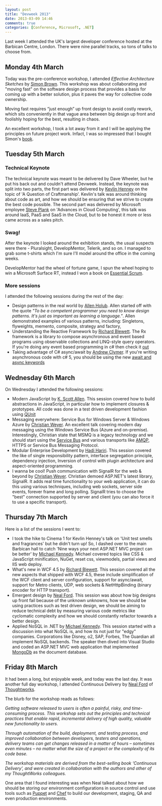 ```yaml
---
layout: post
title: "Devweek 2013"
date: 2013-03-09 14:46
comments: true
categories: [Conference, Microsoft, .NET]
---
```


Last week I attended the UK's largest developer conference hosted at the Barbican Centre, London. There were nine parallel tracks, so tons of talks to choose from. 

<!-- more -->

## Monday 4th March

Today was the pre-conference workshop, I attended *Effective Architecture Sketches* by [Simon Brown](http://www.codingthearchitecture.com). This workshop was about collaborating and "moving fast" on the software design process that provides a basis for coming up with a better solution, plus it paves the way for collective code ownership. 

Moving fast requires “just enough” up front design to avoid costly rework, which sits conveniently in that vague area between big design up front and foolishly hoping for the best, resulting in chaos.

An excellent workshop, I took a lot away from it and I will be applying the principles on future project work. Infact, I was so impressed that I bought Simon's [book](https://leanpub.com/software-architecture-for-developers).

## Tuesday 5th March

### Technical Keynote

The technical keynote was meant to be delivered by Dave Wheeler, but he put his back out and couldn't attend Devweek. Instead, the keynote was split into two parts, the first part was delivered by [Kevlin Henney](http://www.two-sdg.demon.co.uk/curbralan/kevlin.html) on the topic of 'A Question of Craftmanship'. Kevlin's talk was around thinking about code as art, and how we should be ensuring that we strive to create the best code possible. The second part was delivered by Microsoft employee [Steve Plank](http://blogs.msdn.com/b/plankytronixx/default.aspx) on 'Advances in Cloud Computing', this talk was around IaaS, PaaS and SaaS in the Cloud, but to be honest it more or less came across as a sales pitch.

### Swag!

After the keynote I looked around the exhibition stands, the usual suspects were there - Pluralsight, DevelopMentor, Telerik, and so on. I managed to grab some t-shirts which I'm sure I'll model around the office in the coming weeks. 

DevelopMentor had the wheel of fortune game, I spun the wheel hoping to win a Microsoft Surface RT, instead I won a book on [Essential Scrum](http://www.amazon.co.uk/Essential-Scrum-Practical-Addison-Wesley-Signature/dp/0137043295/ref=sr_1_5?ie=UTF8&qid=1362835324&sr=8-5).

### More sessions

I attended the following sessions during the rest of the day:

* Design patterns in the real world by [Allen Holub](http://www.holub.com). Allen started off with the quote _"To be a competent programmer you need to know design patterns. It's just as important as learning a language."_. Allen demonstrated examples of various patterns, including: Singletons, flyweights, memento, composite, strategy and factory,
* Understanding the Reactive Framework by [Richard Blewett](http://www.dotnetconsult.co.uk/weblog2/default.aspx). The Rx framework is a library to compose asynchronous and event based programs using observable collections and LINQ-style query operators. If you're doing any event based programming in c# then check it [out](http://msdn.microsoft.com/en-us/data/gg577609.aspx)
* Taking advantage of C# async/await by [Andrew Clymer](http://andyclymer.blogspot.co.uk). If you're writing asynchronous code with c# 5, you should be using the new [await and async keywords](http://msdn.microsoft.com/en-gb/library/vstudio/hh191443.aspx)

## Wednesday 6th March

On Wednesday I attended the following sessions:

* Modern JavaScript by [K. Scott Allen](http://odetocode.com/blogs/scott/). This session covered how to build abstractions in JavaScript, in particular how to implement closures & prototypes. All code was done in a test driven development fashion using [QUnit](http://qunitjs.com)
* Messaging everywhere: Service Bus for Windows Server & Windows Azure by [Christian Weyer](http://weblogs.thinktecture.com/cweyer/). An excellent talk covering modern day messaging using the Windows Service Bus (Azure and on-premise). Interestingly, Christian state that MSMQ is a legacy technology and we should start using the [Service Bus](http://www.windowsazure.com/en-us/home/features/messaging/) and various transports like [AMQP](http://www.windowsazure.com/en-us/develop/net/how-to-guides/service-bus-amqp-overview/), HTTPS or Service Bus Messaging Protocol.
* Modular Enterprise Development by [Hadi Hariri](http://hadihariri.com). This session covered the like of single responsibility pattern, interface segregation principle, dependency injection, Inversion of control with plugin architecture and aspect-oriented programming.
* I wanna be cool! Push communication with SignalR for the web & beyond by [Christian Weyer](http://weblogs.thinktecture.com/cweyer/). Christian demoed ASP.NET's latest library, SignalR. It adds real time functionality to your web application, it can do this using various techniques, including web sockets, server side events, forever frame and long polling. SignalR tries to choose the "best" connection supported by server and client (you can also force it to use a specific transport). 

## Thursday 7th March

Here is a list of the sessions I went to:

* I took the hike to Cinema 1 for Kevlin Henney's talk on 'Unit test smells and fragrances' but he didn't turn up! So, I dashed over to the main Barbican hall to catch 'Nine ways your next ASP.NET MVC project can be better' by [Michael Kennedy](http://blog.michaelckennedy.net). Michael covered topics like CSS & JavaScript minification, NuGet, reset css, viewmodels, partial views and IIS web deploy.
* What's new in WCF 4.5 by [Richard Blewett](http://www.dotnetconsult.co.uk/weblog2/default.aspx). This session covered all the new aspects that shipped with WCF 4.5, these include simplification of the WCF client and server configuration, support for async/await, support for Metro clients, UDP, web sockets & NetHttpBinding (binary encoder for HTTP transport).
* Emergent design by [Neal Ford](http://nealford.com). This session was about how big designs up front fail because of the unknown unknowns, how we should be using practices such as test driven design, we should be aiming to reduce technical debt by measuring various code metrics like cyclomatic complexity and how we should constantly refactor towards a better design.
* Applied NoSQL in .NET by [Michael Kennedy](http://blog.michaelckennedy.net). This session started with a discussion into what NoSQL is, and how its not just for "edgy" companies. Corporations like Disney, o2, SAP, Forbes, The Guardian all implement NoSQL backends. The speaker then dived into Visual Studio and coded an ASP.NET MVC web application that implemented [MongoDb](http://www.mongodb.org) as the document database.

## Friday 8th March

It had been a long, but enjoyable week, and today was the last day. It was another full day workshop, I attended Continuous Delivery by [Neal Ford](http://nealford.com) of [Thoughtworks](http://www.thoughtworks.com).

The blurb for the workshop reads as follows: 

_Getting software released to users is often a painful, risky, and time-consuming process. This workshop sets out the principles and technical practices that enable rapid, incremental delivery of high quality, valuable new functionality to users._

_Through automation of the build, deployment, and testing process, and improved collaboration between developers, testers and operations, delivery teams can get changes released in a matter of hours – sometimes even minutes – no matter what the size of a project or the complexity of its code base._

_The workshop materials are derived from the best-selling book ‘Continuous Delivery’, and were created in collaboration with the authors and other of my ThoughtWorks colleagues._

One area that I found interesting was when Neal talked about how we should be storing our environment configurations in source control and use tools such as [Puppet](https://puppetlabs.com) and [Chef](http://www.opscode.com/chef/) to build our development, staging, QA and even production environments.














